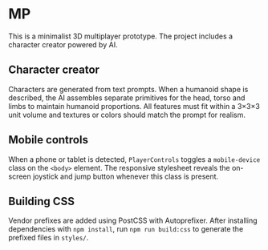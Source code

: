 # MP

This is a minimalist 3D multiplayer prototype. The project includes a
character creator powered by AI.

## Character creator

Characters are generated from text prompts. When a humanoid shape is
described, the AI assembles separate primitives for the head, torso and
limbs to maintain humanoid proportions. All features must fit within a
3×3×3 unit volume and textures or colors should match the prompt for
realism.

## Mobile controls

When a phone or tablet is detected, `PlayerControls` toggles a `mobile-device`
class on the `<body>` element. The responsive stylesheet reveals the on-screen
joystick and jump button whenever this class is present.

## Building CSS

Vendor prefixes are added using PostCSS with Autoprefixer. After installing dependencies with `npm install`, run `npm run build:css` to generate the prefixed files in `styles/`.
